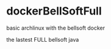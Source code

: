 dockerBellSoftFull
==================

basic archlinux with the bellsoft docker

the lastest FULL bellsoft java
